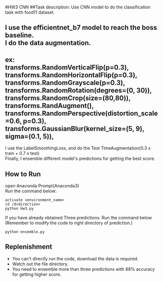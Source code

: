 #HW3 CNN 
##Task description:
Use CNN model to do the classification task with food11 dataset.

I use the efficientnet_b7 model to reach the boss baseline.<br>
I do the data augmentation. <br>
---------------------------------------
ex:<br>
transforms.RandomVerticalFlip(p=0.3),<br>
transforms.RandomHorizontalFlip(p=0.3),<br>
transforms.RandomGrayscale(p=0.3),<br>
transforms.RandomRotation(degrees=(0, 30)),<br>
transforms.RandomCrop(size=(80,80)),<br>
transforms.RandAugment(),<br>
transforms.RandomPerspective(distortion_scale=0.6, p=0.3),<br>
transforms.GaussianBlur(kernel_size=(5, 9), sigma=(0.1, 5)),<br>
---------------------------------------
I use the LabelSmoothingLoss, and do the Test TimeAugmentation(0.3 x train + 0.7 x test)<br>
Finally, I ensemble different model's predictions for getting the best score.

## How to Run
open Anaconda Prompt(Anaconda3)<br>
Run the command below:
```
activate <environment_name>
cd /d<direction>
python Hw3.py
```
If you have already obtained Three predictions.
Run the command below<br>
(Remember to modify the code to right directory of prediction.)
```
python ensemble.py
```
## Replenishment
* You can't directly run the code, download the data is required.
* Watch out the file directory.
* You need to ensemble more than three predictions with 88% accuracy for getting higher score.


